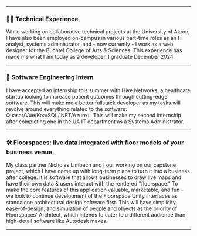 ---



### 🧑‍💼 Technical Experience
While working on collaborative technical projects at the University of Akron, I have also been employed on-campus in various part-time roles as an IT analyst, systems administrator, and - now currently - I work as a web designer for the Buchtel College of Arts & Sciences. This experience has made me what I am today as a developer. I graduate December 2024.

<hr>

### 💼 Software Engineering Intern
I have accepted an internship this summer with Hive Networks, a healthcare startup looking to increase patient outcomes through cutting-edge software. This will make me a better fullstack developer as my tasks will revolve around everything related to the software: Quasar/Vue/Koa/SQL/.NET/Azure+. This will make my second internship after completing one in the UA IT department as a Systems Administrator.

<hr>

### 🛠️ Floorspaces: live data integrated with floor models of your business venue.
My class partner Nicholas Limbach and I our working on our capstone project, which I have come up with long-term plans to turn it into a business after college. It is software that allows businesses to draw live maps and have their own data & users interact with the rendered "floorspace." To make the core features of this application valuable, marketable, and fun - we look to continue development of the Floorspace Unity interfaces as standalone architectural design software first. This will have simplicity, ease-of-design, and simulation of people and objects as the priority of Floorspaces' Architect, which intends to cater to a different audience than high-detail software like Autodesk makes.

<hr>
